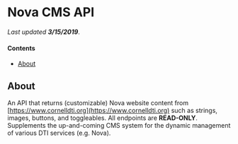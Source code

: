 # Nova CMS API

_Last updated **3/15/2019**_.

#### Contents
 - [About](#about)

## About
An API that returns (customizable) Nova website content from [https://www.cornelldti.org](https://www.cornelldti.org) such as strings, images, buttons, and toggleables. All endpoints are **READ-ONLY**. Supplements the up-and-coming CMS system for the dynamic management of various DTI services (e.g. Nova).